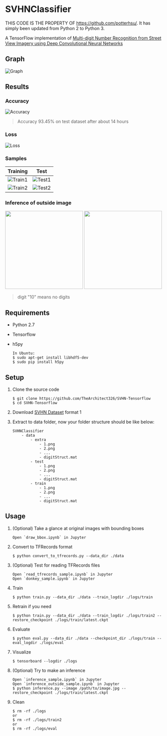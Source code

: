 # SVHNClassifier

THIS CODE IS THE PROPERTY OF https://github.com/potterhsu/. It has simply been updated from Python 2 to Python 3.

A TensorFlow implementation of [Multi-digit Number Recognition from Street View Imagery using Deep Convolutional Neural Networks](http://arxiv.org/pdf/1312.6082.pdf) 


## Graph

![Graph](https://github.com/potterhsu/SVHNClassifier/blob/master/images/graph.png?raw=true)


## Results

### Accuracy
![Accuracy](https://github.com/potterhsu/SVHNClassifier/blob/master/images/accuracy.png?raw=true)

> Accuracy 93.45% on test dataset after about 14 hours

### Loss
![Loss](https://github.com/potterhsu/SVHNClassifier/blob/master/images/loss.png?raw=true)

### Samples

| Training      | Test          |
|:-------------:|:-------------:|
| ![Train1](https://github.com/potterhsu/SVHNClassifier/blob/master/images/train1.png?raw=true) | ![Test1](https://github.com/potterhsu/SVHNClassifier/blob/master/images/test1.png?raw=true) |
| ![Train2](https://github.com/potterhsu/SVHNClassifier/blob/master/images/train2.png?raw=true) | ![Test2](https://github.com/potterhsu/SVHNClassifier/blob/master/images/test2.png?raw=true) |

### Inference of outside image

<img src="https://github.com/potterhsu/SVHNClassifier/blob/master/images/inference1.png?raw=true" width="250">
<img src="https://github.com/potterhsu/SVHNClassifier/blob/master/images/inference2.png?raw=true" width="250">

> digit "10" means no digits

## Requirements

* Python 2.7
* Tensorflow
* h5py

    ```
    In Ubuntu:
    $ sudo apt-get install libhdf5-dev
    $ sudo pip install h5py
    ```

## Setup

1. Clone the source code

    ```
    $ git clone https://github.com/TheArchitect326/SVHN-Tensorflow
    $ cd SVHN-Tensorflow
    ```

2. Download [SVHN Dataset](http://ufldl.stanford.edu/housenumbers/) format 1

3. Extract to data folder, now your folder structure should be like below:
    ```
    SVHNClassifier
        - data
            - extra
                - 1.png 
                - 2.png
                - ...
                - digitStruct.mat
            - test
                - 1.png 
                - 2.png
                - ...
                - digitStruct.mat
            - train
                - 1.png 
                - 2.png
                - ...
                - digitStruct.mat
    ```


## Usage

1. (Optional) Take a glance at original images with bounding boxes

    ```
    Open `draw_bbox.ipynb` in Jupyter
    ```

1. Convert to TFRecords format

    ```
    $ python convert_to_tfrecords.py --data_dir ./data
    ```

1. (Optional) Test for reading TFRecords files

    ```
    Open `read_tfrecords_sample.ipynb` in Jupyter
    Open `donkey_sample.ipynb` in Jupyter
    ```

1. Train

    ```
    $ python train.py --data_dir ./data --train_logdir ./logs/train
    ```

1. Retrain if you need
    ```
    $ python train.py --data_dir ./data --train_logdir ./logs/train2 --restore_checkpoint ./logs/train/latest.ckpt
    ```

1. Evaluate

    ```
    $ python eval.py --data_dir ./data --checkpoint_dir ./logs/train --eval_logdir ./logs/eval
    ```

1. Visualize

    ```
    $ tensorboard --logdir ./logs
    ```

1. (Optional) Try to make an inference

    ```
    Open `inference_sample.ipynb` in Jupyter
    Open `inference_outside_sample.ipynb` in Jupyter
    $ python inference.py --image /path/to/image.jpg --restore_checkpoint ./logs/train/latest.ckpt
    ```

1. Clean

    ```
    $ rm -rf ./logs
    or
    $ rm -rf ./logs/train2
    or
    $ rm -rf ./logs/eval
    ```
